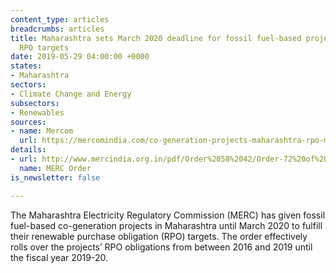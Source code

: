 ```yaml
---
content_type: articles
breadcrumbs: articles
title: Maharashtra sets March 2020 deadline for fossil fuel-based projects to fulfill
  RPO targets
date: 2019-05-29 04:00:00 +0000
states:
- Maharashtra
sectors:
- Climate Change and Energy
subsectors:
- Renewables
sources:
- name: Mercom
  url: https://mercomindia.com/co-generation-projects-maharashtra-rpo-march-2020/
details:
- url: http://www.mercindia.org.in/pdf/Order%2058%2042/Order-72%20of%202019-22052019.pdf
  name: MERC Order
is_newsletter: false

---
```

The Maharashtra Electricity Regulatory Commission (MERC) has given fossil fuel-based co-generation projects in Maharashtra until March 2020 to fulfill their renewable purchase obligation (RPO) targets. The order effectively rolls over the projects’ RPO obligations from between 2016 and 2019 until the fiscal year 2019-20.
